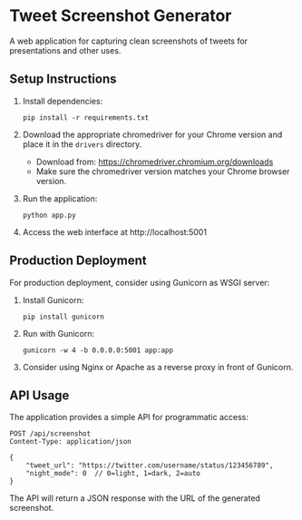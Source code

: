 # Tweet Screenshot Generator

A web application for capturing clean screenshots of tweets for presentations and other uses.

## Setup Instructions

1. Install dependencies:
   ```
   pip install -r requirements.txt
   ```

2. Download the appropriate chromedriver for your Chrome version and place it in the `drivers` directory.
   - Download from: https://chromedriver.chromium.org/downloads
   - Make sure the chromedriver version matches your Chrome browser version.

3. Run the application:
   ```
   python app.py
   ```

4. Access the web interface at http://localhost:5001

## Production Deployment

For production deployment, consider using Gunicorn as WSGI server:

1. Install Gunicorn:
   ```
   pip install gunicorn
   ```

2. Run with Gunicorn:
   ```
   gunicorn -w 4 -b 0.0.0.0:5001 app:app
   ```

3. Consider using Nginx or Apache as a reverse proxy in front of Gunicorn.

## API Usage

The application provides a simple API for programmatic access:

```
POST /api/screenshot
Content-Type: application/json

{
    "tweet_url": "https://twitter.com/username/status/123456789",
    "night_mode": 0  // 0=light, 1=dark, 2=auto
}
```

The API will return a JSON response with the URL of the generated screenshot.
